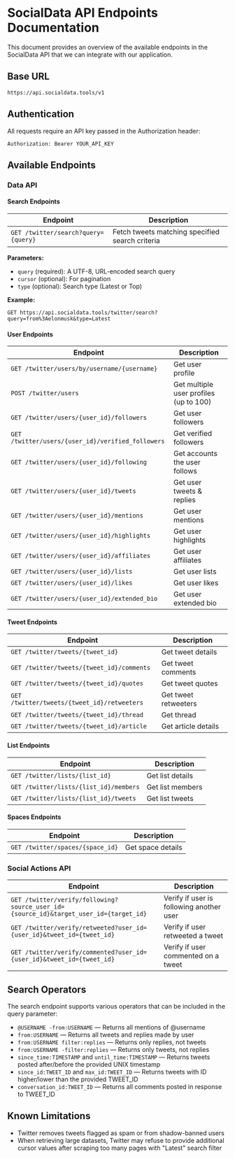 # SocialData API Endpoints Documentation

This document provides an overview of the available endpoints in the SocialData API that we can integrate with our application.

## Base URL
```
https://api.socialdata.tools/v1
```

## Authentication
All requests require an API key passed in the Authorization header:
```
Authorization: Bearer YOUR_API_KEY
```

## Available Endpoints

### Data API

#### Search Endpoints
| Endpoint | Description |
|----------|-------------|
| `GET /twitter/search?query={query}` | Fetch tweets matching specified search criteria |

**Parameters:**
- `query` (required): A UTF-8, URL-encoded search query
- `cursor` (optional): For pagination
- `type` (optional): Search type (Latest or Top)

**Example:**
```
GET https://api.socialdata.tools/twitter/search?query=from%3Aelonmusk&type=Latest
```

#### User Endpoints
| Endpoint | Description |
|----------|-------------|
| `GET /twitter/users/by/username/{username}` | Get user profile |
| `POST /twitter/users` | Get multiple user profiles (up to 100) |
| `GET /twitter/users/{user_id}/followers` | Get user followers |
| `GET /twitter/users/{user_id}/verified_followers` | Get verified followers |
| `GET /twitter/users/{user_id}/following` | Get accounts the user follows |
| `GET /twitter/users/{user_id}/tweets` | Get user tweets & replies |
| `GET /twitter/users/{user_id}/mentions` | Get user mentions |
| `GET /twitter/users/{user_id}/highlights` | Get user highlights |
| `GET /twitter/users/{user_id}/affiliates` | Get user affiliates |
| `GET /twitter/users/{user_id}/lists` | Get user lists |
| `GET /twitter/users/{user_id}/likes` | Get user likes |
| `GET /twitter/users/{user_id}/extended_bio` | Get user extended bio |

#### Tweet Endpoints
| Endpoint | Description |
|----------|-------------|
| `GET /twitter/tweets/{tweet_id}` | Get tweet details |
| `GET /twitter/tweets/{tweet_id}/comments` | Get tweet comments |
| `GET /twitter/tweets/{tweet_id}/quotes` | Get tweet quotes |
| `GET /twitter/tweets/{tweet_id}/retweeters` | Get tweet retweeters |
| `GET /twitter/tweets/{tweet_id}/thread` | Get thread |
| `GET /twitter/tweets/{tweet_id}/article` | Get article details |

#### List Endpoints
| Endpoint | Description |
|----------|-------------|
| `GET /twitter/lists/{list_id}` | Get list details |
| `GET /twitter/lists/{list_id}/members` | Get list members |
| `GET /twitter/lists/{list_id}/tweets` | Get list tweets |

#### Spaces Endpoints
| Endpoint | Description |
|----------|-------------|
| `GET /twitter/spaces/{space_id}` | Get space details |

### Social Actions API
| Endpoint | Description |
|----------|-------------|
| `GET /twitter/verify/following?source_user_id={source_id}&target_user_id={target_id}` | Verify if user is following another user |
| `GET /twitter/verify/retweeted?user_id={user_id}&tweet_id={tweet_id}` | Verify if user retweeted a tweet |
| `GET /twitter/verify/commented?user_id={user_id}&tweet_id={tweet_id}` | Verify if user commented on a tweet |

## Search Operators

The search endpoint supports various operators that can be included in the query parameter:

- `@USERNAME -from:USERNAME` — Returns all mentions of @username
- `from:USERNAME` — Returns all tweets and replies made by user
- `from:USERNAME filter:replies` — Returns only replies, not tweets
- `from:USERNAME -filter:replies` — Returns only tweets, not replies
- `since_time:TIMESTAMP` and `until_time:TIMESTAMP` — Returns tweets posted after/before the provided UNIX timestamp
- `since_id:TWEET_ID` and `max_id:TWEET_ID` — Returns tweets with ID higher/lower than the provided TWEET_ID
- `conversation_id:TWEET_ID` — Returns all comments posted in response to TWEET_ID

## Known Limitations

- Twitter removes tweets flagged as spam or from shadow-banned users
- When retrieving large datasets, Twitter may refuse to provide additional cursor values after scraping too many pages with "Latest" search filter 